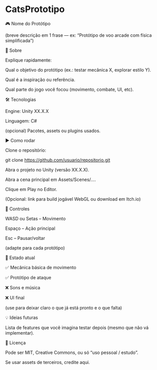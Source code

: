 # CatsPrototipo

🎮 Nome do Protótipo

(breve descrição em 1 frase — ex: “Protótipo de voo arcade com física simplificada”)

📌 Sobre

Explique rapidamente:

Qual o objetivo do protótipo (ex.: testar mecânica X, explorar estilo Y).

Qual é a inspiração ou referência.

Qual parte do jogo você focou (movimento, combate, UI, etc).

🛠️ Tecnologias

Engine: Unity XX.X.X

Linguagem: C#

(opcional) Pacotes, assets ou plugins usados.

▶️ Como rodar

Clone o repositório:

git clone https://github.com/usuario/repositorio.git


Abra o projeto no Unity (versão XX.X.X).

Abra a cena principal em Assets/Scenes/....

Clique em Play no Editor.

(Opcional: link para build jogável WebGL ou download em Itch.io)

🎯 Controles

WASD ou Setas – Movimento

Espaço – Ação principal

Esc – Pausar/voltar

(adapte para cada protótipo)

🚧 Estado atual

✅ Mecânica básica de movimento

✅ Protótipo de ataque

❌ Sons e música

❌ UI final

(use para deixar claro o que já está pronto e o que falta)

💡 Ideias futuras

Lista de features que você imagina testar depois (mesmo que não vá implementar).

📜 Licença

Pode ser MIT, Creative Commons, ou só “uso pessoal / estudo”.

Se usar assets de terceiros, credite aqui.
